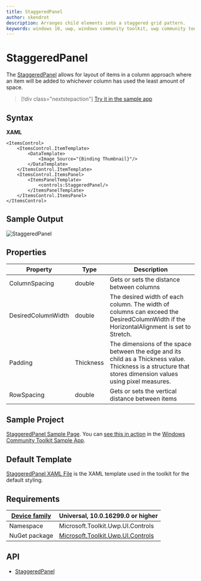```yaml
---
title: StaggeredPanel
author: skendrot
description: Arranges child elements into a staggered grid pattern.
keywords: windows 10, uwp, windows community toolkit, uwp community toolkit, uwp toolkit, StaggeredPanel 
---
```


# StaggeredPanel

The [StaggeredPanel](https://docs.microsoft.com/dotnet/api/microsoft.toolkit.uwp.ui.controls.staggeredpanel) allows for layout of items in a column approach where an item will be added to whichever column has used the least amount of space.

> [!div class="nextstepaction"]
> [Try it in the sample app](uwpct://Controls?sample=StaggeredPanel)

## Syntax

**XAML**

```xaml
<ItemsControl>
    <ItemsControl.ItemTemplate>
        <DataTemplate>
            <Image Source="{Binding Thumbnail}"/>
        </DataTemplate>
    </ItemsControl.ItemTemplate>
    <ItemsControl.ItemsPanel>
        <ItemsPanelTemplate>
            <controls:StaggeredPanel/>
        </ItemsPanelTemplate>
    </ItemsControl.ItemsPanel>
</ItemsControl>
```

## Sample Output

![StaggeredPanel](../resources/images/Controls-StaggeredPanel.jpg "StaggeredPanel")

## Properties

| Property | Type | Description |
| -- | -- | -- |
| ColumnSpacing | double  | Gets or sets the distance between columns |
| DesiredColumnWidth | double | The desired width of each column. The width of columns can exceed the DesiredColumnWidth if the HorizontalAlignment is set to Stretch. |
| Padding | Thickness | The dimensions of the space between the edge and its child as a Thickness value. Thickness is a structure that stores dimension values using pixel measures. |
| RowSpacing | double  | Gets or sets the vertical distance between items |

## Sample Project

[StaggeredPanel Sample Page](https://github.com/Microsoft/WindowsCommunityToolkit//tree/master/Microsoft.Toolkit.Uwp.SampleApp/SamplePages/StaggeredPanel). You can [see this in action](uwpct://Controls?sample=StaggeredPanel) in the [Windows Community Toolkit Sample App](https://aka.ms/uwptoolkitapp).

## Default Template

[StaggeredPanel XAML File](https://github.com/Microsoft/WindowsCommunityToolkit//blob/master/Microsoft.Toolkit.Uwp.UI.Controls/StaggeredPanel/StaggeredPanel.xaml) is the XAML template used in the toolkit for the default styling.

## Requirements

| [Device family](https://go.microsoft.com/fwlink/p/?LinkID=526370#device-families) | Universal, 10.0.16299.0 or higher   |
| -- | -- |
| Namespace | Microsoft.Toolkit.Uwp.UI.Controls |
| NuGet package | [Microsoft.Toolkit.Uwp.UI.Controls](https://www.nuget.org/packages/Microsoft.Toolkit.Uwp.UI.Controls/) |

## API

- [StaggeredPanel](https://github.com/Microsoft/WindowsCommunityToolkit//tree/master/Microsoft.Toolkit.Uwp.UI.Controls/StaggeredPanel)
